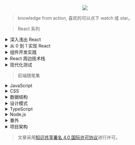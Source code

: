 <div align="center">
  <img src="http://with.muyunyun.cn/f0b8ab78b10ecc0caf5d3745d0385d2a.jpg-muyy">
</div>

> knowledge from action, 喜欢的可以点下 watch 或 star。

> React 系列

<details>
  <summary>深入浅出 React</summary>

* [React16.x 特性剪辑](https://github.com/MuYunyun/blog/blob/master/React/React16.x特性剪辑.md)
* [Fiber 数据结构](https://github.com/MuYunyun/blog/blob/master/React/Fiber数据结构.md)
* [深入 Fiber 架构](https://github.com/MuYunyun/blog/blob/master/React/深入Fiber架构.md)
* [流畅性](https://github.com/MuYunyun/blog/blob/master/React/流畅性.md)
* [Schedule](https://github.com/MuYunyun/blog/blob/master/React/schedule.md)
* [你不知道的 requestIdleCallback](https://github.com/MuYunyun/blog/blob/master/React/你不知道的requestIdleCallback.md)
* [React Suspense 解决了什么](https://github.com/MuYunyun/blog/blob/master/React/suspense解决了什么.md)
* [React Hooks 深入系列](https://github.com/MuYunyun/blog/blob/master/React/React_Hooks深入系列.md)
* [React Hooks 深入系列 —— 设计模式](https://github.com/MuYunyun/blog/blob/master/React/React_Hooks设计模式.md)

- [ ] [React 暗器百解](https://github.com/MuYunyun/blog/blob/master/React/React暗器百解.md)
</details>

<details>
  <summary>从 0 到 1 实现 React</summary>

* [前置准备](https://github.com/MuYunyun/blog/blob/master/React/从0到1实现React/0.前置准备.md)
* [JSX 和 Virtual DOM](https://github.com/MuYunyun/blog/blob/master/React/从0到1实现React/1.JSX和虚拟DOM.md)
* [组件 和 state|props](https://github.com/MuYunyun/blog/blob/master/React/从0到1实现React/2.组件和state|props.md)
* [生命周期](https://github.com/MuYunyun/blog/blob/master/React/从0到1实现React/3.生命周期.md)
* [diff 算法](https://github.com/MuYunyun/blog/blob/master/React/从0到1实现React/4.diff算法.md)
* [setState 优化](https://github.com/MuYunyun/blog/blob/master/React/从0到1实现React/5.setState.md)
* [ref 的实现](https://github.com/MuYunyun/blog/blob/master/React/从0到1实现React/6.ref.md)
* [PureComponent 的实现](https://github.com/MuYunyun/blog/blob/master/React/从0到1实现React/7.PureComponent.md)
* [HOC 探索](https://github.com/MuYunyun/blog/blob/master/React/从0到1实现React/8.HOC探索.md)
* [onChange 事件以及受控组件](https://github.com/MuYunyun/blog/blob/master/React/从0到1实现React/9.onChange事件以及受控组件.md)

</details>

<details>
  <summary>组件开发实践</summary>

* [Form](https://github.com/MuYunyun/oneForm/issues/1)
* [Swipe](https://github.com/MuYunyun/blog/blob/master/React/组件开发/swipe.md)
* [Tabs](https://github.com/MuYunyun/blog/blob/master/React/组件开发/Tabs.md)
* [Affix](https://github.com/MuYunyun/blog/blob/master/React/组件开发/Affix.md)
* [Button](https://github.com/MuYunyun/blog/blob/master/React/组件开发/Button.md)
* [CheckBox](https://github.com/MuYunyun/blog/blob/master/React/组件开发/CheckBox.md)
* [Form](https://github.com/MuYunyun/blog/blob/master/React/组件开发/Form.md)
* [SearchBar](https://github.com/MuYunyun/blog/blob/master/React/组件开发/SearchBar.md)
* [Modal](https://github.com/MuYunyun/blog/blob/master/React/组件开发/modal.md)
* [TextArea](https://github.com/MuYunyun/blog/blob/master/React/组件开发/TextArea.md)
* [编写具有弹性的组件](https://github.com/MuYunyun/blog/blob/master/React/组件开发/编写具有弹性的组件.md)
* [主题色替换方案](https://github.com/MuYunyun/blog/blob/master/React/组件开发/主题色替换方案.md)
* [移动端组件测试指北](https://github.com/MuYunyun/blog/blob/master/React/组件开发/移动端组件测试指北.md)

</details>

<details>
  <summary>React 周边技术栈</summary>

* [Redux 与 Mobx 适用场景](https://github.com/MuYunyun/blog/blob/master/React/相关技术栈/Redux与Mobx适用场景.md)
* [MVVM 框架解析之双向绑定](https://github.com/MuYunyun/fe_cloud/issues/11) <sub>[(相关项目)](https://github.com/MuYunyun/mvvm)
* [探索从 MVC 到 MVVM + Flux 架构模式的转变](https://github.com/MuYunyun/blog/issues/14)<sub>[(相关项目)](https://github.com/MuYunyun/stateManage)
* [redux middleware 源码分析](https://github.com/MuYunyun/blog/issues/15)
* [在 react 使用 immutable 数据的优势](https://github.com/MuYunyun/blog/blob/master/React/在react使用immutable数据的优势.md)
* [路由的简易实现](https://github.com/MuYunyun/blog/blob/master/React/router的简易实现.md)
* [React 在服务端渲染的实现](https://github.com/MuYunyun/blog/issues/4)
* [定制自己的 react-script](https://github.com/MuYunyun/blog/blob/master/React/定制自己的react-script.md)
* [使用 React 全家桶搭建一个后台管理系统](https://github.com/MuYunyun/blog/issues/3)
<sub>[(相关项目)](https://github.com/MuYunyun/reactSPA)
</details>

<details>
  <summary>现代化测试</summary>

* [React 现代化测试](https://github.com/MuYunyun/blog/blob/master/React/测试/React现代化测试.md)
* [Jest 与 react-testing-Library](https://github.com/MuYunyun/blog/blob/master/React/测试/Jest与ReactTestingLibrary.md)

</details>

> 前端随笔集

<details>
  <summary>JavaScript</summary>

- [x] [你不知道的 JavaScript](https://github.com/MuYunyun/blog/issues/2)
- [x] [红皮书里的细节](https://github.com/MuYunyun/blog/blob/master/BasicSkill/基础篇/二刷高程.md)
- [x] [探寻 JavaScript 精度问题](https://github.com/MuYunyun/blog/blob/master/BasicSkill/基础篇/探寻JavaScript精度问题.md)
- [x] [从 JavaScript 到 TypeScript](https://github.com/MuYunyun/blog/issues/5)
- [x] [函数式编程入门](https://github.com/MuYunyun/blog/blob/master/BasicSkill/编程范式/函数式编程入门.md)
- [ ] [重构笔记](https://github.com/MuYunyun/blog/blob/master/BasicSkill/效率篇/重构改善既有代码的设计.md)
- [x] [Decorator](https://github.com/MuYunyun/blog/blob/master/BasicSkill/readES6/装饰器.md)
- [x] [Promise](https://github.com/MuYunyun/blog/blob/master/BasicSkill/readES6/Promise.md)<sub>[(相关项目)](https://github.com/MuYunyun/repromise)
- [x] [Generator](https://github.com/MuYunyun/blog/blob/master/BasicSkill/readES6/Generator.md)
- [x] [Async](https://github.com/MuYunyun/blog/blob/master/BasicSkill/readES6/Async.md)
- [x] [CommonJS 模块与 ES6 模块间的差异](https://github.com/MuYunyun/blog/blob/master/BasicSkill/readES6/模块.md)
- [x] [ES6 继承与 ES5 继承的差异](https://github.com/MuYunyun/blog/blob/master/BasicSkill/readES6/继承.md)
- [x] [扩展运算符](https://github.com/MuYunyun/blog/blob/master/BasicSkill/readES6/扩展运算符.md)
- [x] [箭头函数](https://github.com/MuYunyun/blog/blob/master/BasicSkill/readES6/箭头函数.md)
- [x] [Reflect](https://github.com/MuYunyun/blog/blob/master/BasicSkill/readES6/Reflect.md)

> [更多章节](https://github.com/MuYunyun/blog/tree/master/BasicSkill/%E5%9F%BA%E7%A1%80%E7%AF%87)

</details>

<details>
  <summary>CSS</summary>

- [x] [水平布局解决方案](https://github.com/MuYunyun/blog/blob/master/BasicSkill/基础篇/水平布局解决方案.md)
- [x] [聊聊 BFC](https://github.com/MuYunyun/blog/blob/master/BasicSkill/css/聊聊BFC.md)
- [ ] [过渡与动画](https://github.com/MuYunyun/blog/blob/master/BasicSkill/css/css小书/过渡与动画.md)

> [更多章节](https://github.com/MuYunyun/blog/tree/master/BasicSkill/%E5%9F%BA%E7%A1%80%E7%AF%87)

</details>

<details>
  <summary>数据结构</summary>

* [算法复杂度](https://github.com/MuYunyun/blog/blob/master/BasicSkill/algorithm/算法复杂度.md)
* [栈](https://github.com/MuYunyun/blog/blob/master/BasicSkill/algorithm/栈.md)
* [队列](https://github.com/MuYunyun/blog/blob/master/BasicSkill/algorithm/队列.md)
* [链表](https://github.com/MuYunyun/blog/blob/master/BasicSkill/algorithm/链表.md)
* [集合](https://github.com/MuYunyun/blog/blob/master/BasicSkill/algorithm/集合.md)
* [字典](https://github.com/MuYunyun/blog/blob/master/BasicSkill/algorithm/字典.md)
* [哈希表](https://github.com/MuYunyun/blog/blob/master/BasicSkill/algorithm/哈希表.md)
* [二叉树](https://github.com/MuYunyun/blog/blob/master/BasicSkill/algorithm/二叉树.md)
* [图](https://github.com/MuYunyun/blog/blob/master/BasicSkill/algorithm/图.md)
* [排序|查找](https://github.com/MuYunyun/blog/blob/master/BasicSkill/algorithm/README.md)
* [动态规划](https://github.com/MuYunyun/blog/blob/master/BasicSkill/algorithm/动态规划.md)
* [贪心算法](https://github.com/MuYunyun/blog/blob/master/BasicSkill/algorithm/贪心算法.md)

> [LeetCode](https://github.com/MuYunyun/blog/blob/master/BasicSkill/LeetCode/README.md)

</details>

<details>
  <summary>设计模式</summary>

* [单例模式](https://github.com/MuYunyun/blog/blob/master/BasicSkill/设计模式/单例模式.md)
* [策略模式](https://github.com/MuYunyun/blog/blob/master/BasicSkill/设计模式/策略模式.md)
* [代理模式](https://github.com/MuYunyun/blog/blob/master/BasicSkill/设计模式/代理模式.md)
* [迭代器模式](https://github.com/MuYunyun/blog/blob/master/BasicSkill/设计模式/迭代器模式.md)
* [发布-订阅模式](https://github.com/MuYunyun/blog/blob/master/BasicSkill/设计模式/发布订阅模式.md)
* [命令模式](https://github.com/MuYunyun/blog/blob/master/BasicSkill/设计模式/命令模式.md)
* [组合模式](https://github.com/MuYunyun/blog/blob/master/BasicSkill/设计模式/组合模式.md)
* [模板方法模式](https://github.com/MuYunyun/blog/blob/master/BasicSkill/设计模式/模板方法模式.md)
* [享元模式](https://github.com/MuYunyun/blog/blob/master/BasicSkill/设计模式/享元模式.md)
* [职责链模式](https://github.com/MuYunyun/blog/blob/master/BasicSkill/设计模式/职责链模式.md)
* [中介者模式](https://github.com/MuYunyun/blog/blob/master/BasicSkill/设计模式/中介者模式.md)
* [装饰者模式](https://github.com/MuYunyun/blog/blob/master/BasicSkill/设计模式/装饰者模式.md)
* [状态模式](https://github.com/MuYunyun/blog/blob/master/BasicSkill/设计模式/状态模式.md)
* [适配者模式](https://github.com/MuYunyun/blog/blob/master/BasicSkill/设计模式/适配者模式.md)
* [观察者模式](https://github.com/MuYunyun/blog/blob/master/BasicSkill/设计模式/观察者模式.md)

> [issue](https://github.com/MuYunyun/blog/issues/20)

</details>

<details>
  <summary>TypeScript</summary>

- [x] [基础篇](https://github.com/MuYunyun/blog/blob/master/BasicSkill/typescript/TypeScript基础篇.md)

</details>

<details>
  <summary>Node.js</summary>

* [简版 express.js 的实现](https://github.com/MuYunyun/blog/blob/master/BasicSkill/node/%E7%AE%80%E7%89%88%20express.js%20%E7%9A%84%E5%AE%9E%E7%8E%B0.md)
* [简版 koa.js 的实现](https://github.com/MuYunyun/blog/blob/master/BasicSkill/node/%E7%AE%80%E7%89%88%20koa%20%E7%9A%84%E5%AE%9E%E7%8E%B0.md)
* [Node.js 异步异闻录](https://github.com/MuYunyun/blog/issues/7)
<sub>[(相关项目)](https://github.com/MuYunyun/demos-of-node.js)
* [用 Node.js 把玩一番 Alfred Workflow](https://github.com/MuYunyun/blog/issues/6) <sub>[(相关项目)](https://github.com/MuYunyun/commonSearch)

</details>

<details>
  <summary>番外</summary>

* [跨域二三事](https://github.com/MuYunyun/blog/issues/13)<sub>[(相关项目)](https://github.com/MuYunyun/cross-domain)
* [HTTP 小册](https://github.com/MuYunyun/blog/blob/master/BasicSkill/http/http.md)
* [HTML5 精粹](https://github.com/MuYunyun/blog/blob/master/BasicSkill/基础篇/HTML5精粹.md)
<sub>[(相关项目)](https://github.com/MuYunyun/TypeScript)
* [探寻 webpack 插件机制](https://github.com/MuYunyun/blog/blob/master/BasicSkill/番外篇/探寻webpack插件机制.md)<sub>[(相关项目)](https://github.com/MuYunyun/analyze-webpack-plugin)
* [babel 执行机制](https://github.com/MuYunyun/blog/blob/master/BasicSkill/番外篇/babel执行机制.md)
* [npm 与 yarn](https://github.com/MuYunyun/blog/blob/master/BasicSkill/番外篇/npm和yarn的区别.md)
* [移动端场景知识](https://github.com/MuYunyun/blog/blob/master/BasicSkill/基础篇/移动端场景知识.md)
* [原生 JS 实现一个瀑布流插件](https://github.com/MuYunyun/fe_cloud/issues/12) <sub>[(相关项目)](https://github.com/MuYunyun/waterfall)
* [实现一个自定义工具类库](https://github.com/MuYunyun/blog/issues/9) <sub>[(相关项目)](https://github.com/MuYunyun/diana)
* [走近 Python](https://github.com/MuYunyun/blog/issues/8)

</details>

<details>
  <summary>项目架构</summary>

* [CAS 登入流程](https://github.com/MuYunyun/blog/blob/master/BasicSkill/系统架构篇/CAS登入流程.md)
* [RPC 在网关项目的实践](https://github.com/MuYunyun/blog/blob/master/BasicSkill/系统架构篇/RPC在点我达网关的实践一.md)
* [解读 IoC 框架 —— InversifyJS](https://github.com/MuYunyun/blog/blob/master/BasicSkill/系统架构篇/解读IoC框架InversifyJS.md)

</details>

> 文章采用<a rel="license" href="https://creativecommons.org/licenses/by/4.0/deed.zh">知识共享署名 4.0 国际许可协议</a>进行许可。
